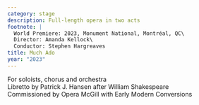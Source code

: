 ```yaml
---
category: stage
description: Full-length opera in two acts
footnote: |
  World Premiere: 2023, Monument National, Montréal, QC\
  Director: Amanda Kellock\
  Conductor: Stephen Hargreaves
title: Much Ado
year: "2023"
---
```


For soloists, chorus and orchestra\
Libretto by Patrick J. Hansen after William Shakespeare\
Commissioned by Opera McGill with Early Modern Conversions
